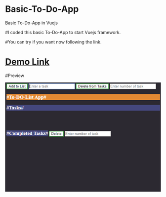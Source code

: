 # Basic-To-Do-App
Basic To-Do-App in Vuejs

#I coded this basic To-Do-App to start Vuejs framework. 

#You can try if you want now following the link.

# [Demo Link](https://beratozdin.github.io/Basic-To-Do-App/)

#Preview

<img src="https://github.com/beratozdin/Basic-To-Do-App/blob/master/screenshot1.png?raw=true">
